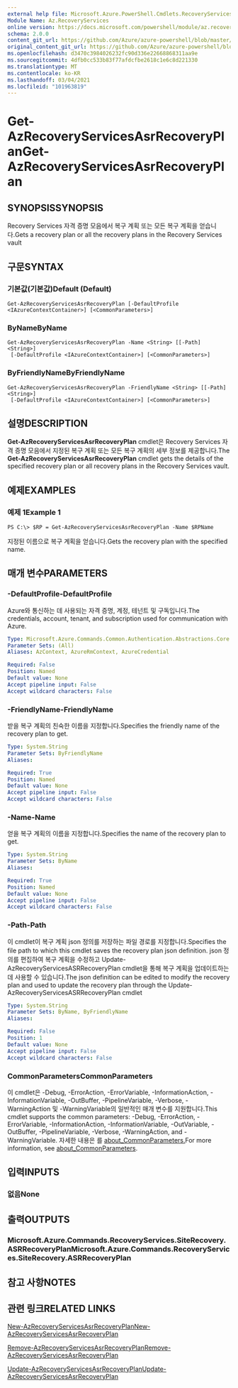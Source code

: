 ```yaml
---
external help file: Microsoft.Azure.PowerShell.Cmdlets.RecoveryServices.SiteRecovery.dll-Help.xml
Module Name: Az.RecoveryServices
online version: https://docs.microsoft.com/powershell/module/az.recoveryservices/get-azrecoveryservicesasrrecoveryplan
schema: 2.0.0
content_git_url: https://github.com/Azure/azure-powershell/blob/master/src/RecoveryServices/RecoveryServices/help/Get-AzRecoveryServicesAsrRecoveryPlan.md
original_content_git_url: https://github.com/Azure/azure-powershell/blob/master/src/RecoveryServices/RecoveryServices/help/Get-AzRecoveryServicesAsrRecoveryPlan.md
ms.openlocfilehash: d3470c3984026232fc90d336e22668868311aa9e
ms.sourcegitcommit: 4dfb0cc533b83f77afdcfbe2618c1e6c8d221330
ms.translationtype: MT
ms.contentlocale: ko-KR
ms.lasthandoff: 03/04/2021
ms.locfileid: "101963819"
---
```

# <span data-ttu-id="262a9-101">Get-AzRecoveryServicesAsrRecoveryPlan</span><span class="sxs-lookup"><span data-stu-id="262a9-101">Get-AzRecoveryServicesAsrRecoveryPlan</span></span>

## <span data-ttu-id="262a9-102">SYNOPSIS</span><span class="sxs-lookup"><span data-stu-id="262a9-102">SYNOPSIS</span></span>
<span data-ttu-id="262a9-103">Recovery Services 자격 증명 모음에서 복구 계획 또는 모든 복구 계획을 얻습니다.</span><span class="sxs-lookup"><span data-stu-id="262a9-103">Gets a recovery plan or all the recovery plans in the Recovery Services vault</span></span>

## <span data-ttu-id="262a9-104">구문</span><span class="sxs-lookup"><span data-stu-id="262a9-104">SYNTAX</span></span>

### <span data-ttu-id="262a9-105">기본값(기본값)</span><span class="sxs-lookup"><span data-stu-id="262a9-105">Default (Default)</span></span>
```
Get-AzRecoveryServicesAsrRecoveryPlan [-DefaultProfile <IAzureContextContainer>] [<CommonParameters>]
```

### <span data-ttu-id="262a9-106">ByName</span><span class="sxs-lookup"><span data-stu-id="262a9-106">ByName</span></span>
```
Get-AzRecoveryServicesAsrRecoveryPlan -Name <String> [[-Path] <String>]
 [-DefaultProfile <IAzureContextContainer>] [<CommonParameters>]
```

### <span data-ttu-id="262a9-107">ByFriendlyName</span><span class="sxs-lookup"><span data-stu-id="262a9-107">ByFriendlyName</span></span>
```
Get-AzRecoveryServicesAsrRecoveryPlan -FriendlyName <String> [[-Path] <String>]
 [-DefaultProfile <IAzureContextContainer>] [<CommonParameters>]
```

## <span data-ttu-id="262a9-108">설명</span><span class="sxs-lookup"><span data-stu-id="262a9-108">DESCRIPTION</span></span>
<span data-ttu-id="262a9-109">**Get-AzRecoveryServicesAsrRecoveryPlan** cmdlet은 Recovery Services 자격 증명 모음에서 지정된 복구 계획 또는 모든 복구 계획의 세부 정보를 제공합니다.</span><span class="sxs-lookup"><span data-stu-id="262a9-109">The **Get-AzRecoveryServicesAsrRecoveryPlan** cmdlet gets the details of the specified recovery plan or all recovery plans in the Recovery Services vault.</span></span>

## <span data-ttu-id="262a9-110">예제</span><span class="sxs-lookup"><span data-stu-id="262a9-110">EXAMPLES</span></span>

### <span data-ttu-id="262a9-111">예제 1</span><span class="sxs-lookup"><span data-stu-id="262a9-111">Example 1</span></span>
```
PS C:\> $RP = Get-AzRecoveryServicesAsrRecoveryPlan -Name $RPName
```

<span data-ttu-id="262a9-112">지정된 이름으로 복구 계획을 얻습니다.</span><span class="sxs-lookup"><span data-stu-id="262a9-112">Gets the recovery plan with the specified name.</span></span>

## <span data-ttu-id="262a9-113">매개 변수</span><span class="sxs-lookup"><span data-stu-id="262a9-113">PARAMETERS</span></span>

### <span data-ttu-id="262a9-114">-DefaultProfile</span><span class="sxs-lookup"><span data-stu-id="262a9-114">-DefaultProfile</span></span>
<span data-ttu-id="262a9-115">Azure와 통신하는 데 사용되는 자격 증명, 계정, 테넌트 및 구독입니다.</span><span class="sxs-lookup"><span data-stu-id="262a9-115">The credentials, account, tenant, and subscription used for communication with Azure.</span></span>


```yaml
Type: Microsoft.Azure.Commands.Common.Authentication.Abstractions.Core.IAzureContextContainer
Parameter Sets: (All)
Aliases: AzContext, AzureRmContext, AzureCredential

Required: False
Position: Named
Default value: None
Accept pipeline input: False
Accept wildcard characters: False
```

### <span data-ttu-id="262a9-116">-FriendlyName</span><span class="sxs-lookup"><span data-stu-id="262a9-116">-FriendlyName</span></span>
<span data-ttu-id="262a9-117">받을 복구 계획의 친숙한 이름을 지정합니다.</span><span class="sxs-lookup"><span data-stu-id="262a9-117">Specifies the friendly name of the recovery plan to get.</span></span>

```yaml
Type: System.String
Parameter Sets: ByFriendlyName
Aliases:

Required: True
Position: Named
Default value: None
Accept pipeline input: False
Accept wildcard characters: False
```

### <span data-ttu-id="262a9-118">-Name</span><span class="sxs-lookup"><span data-stu-id="262a9-118">-Name</span></span>
<span data-ttu-id="262a9-119">얻을 복구 계획의 이름을 지정합니다.</span><span class="sxs-lookup"><span data-stu-id="262a9-119">Specifies the name of the recovery plan to get.</span></span>

```yaml
Type: System.String
Parameter Sets: ByName
Aliases:

Required: True
Position: Named
Default value: None
Accept pipeline input: False
Accept wildcard characters: False
```

### <span data-ttu-id="262a9-120">-Path</span><span class="sxs-lookup"><span data-stu-id="262a9-120">-Path</span></span>
<span data-ttu-id="262a9-121">이 cmdlet이 복구 계획 json 정의를 저장하는 파일 경로를 지정합니다.</span><span class="sxs-lookup"><span data-stu-id="262a9-121">Specifies the file path to which this cmdlet saves the recovery plan json definition.</span></span> <span data-ttu-id="262a9-122">json 정의를 편집하여 복구 계획을 수정하고 Update-AzRecoveryServicesASRRecoveryPlan cmdlet을 통해 복구 계획을 업데이트하는 데 사용할 수 있습니다.</span><span class="sxs-lookup"><span data-stu-id="262a9-122">The json definition can be edited to modify the recovery plan and used to update the recovery plan through the Update-AzRecoveryServicesASRRecoveryPlan cmdlet</span></span>

```yaml
Type: System.String
Parameter Sets: ByName, ByFriendlyName
Aliases:

Required: False
Position: 1
Default value: None
Accept pipeline input: False
Accept wildcard characters: False
```

### <span data-ttu-id="262a9-123">CommonParameters</span><span class="sxs-lookup"><span data-stu-id="262a9-123">CommonParameters</span></span>
<span data-ttu-id="262a9-124">이 cmdlet은 -Debug, -ErrorAction, -ErrorVariable, -InformationAction, -InformationVariable, -OutBuffer, -PipelineVariable, -Verbose, -WarningAction 및 -WarningVariable의 일반적인 매개 변수를 지원합니다.</span><span class="sxs-lookup"><span data-stu-id="262a9-124">This cmdlet supports the common parameters: -Debug, -ErrorAction, -ErrorVariable, -InformationAction, -InformationVariable, -OutVariable, -OutBuffer, -PipelineVariable, -Verbose, -WarningAction, and -WarningVariable.</span></span> <span data-ttu-id="262a9-125">자세한 내용은 를 [about_CommonParameters.](http://go.microsoft.com/fwlink/?LinkID=113216)</span><span class="sxs-lookup"><span data-stu-id="262a9-125">For more information, see [about_CommonParameters](http://go.microsoft.com/fwlink/?LinkID=113216).</span></span>

## <span data-ttu-id="262a9-126">입력</span><span class="sxs-lookup"><span data-stu-id="262a9-126">INPUTS</span></span>

### <span data-ttu-id="262a9-127">없음</span><span class="sxs-lookup"><span data-stu-id="262a9-127">None</span></span>

## <span data-ttu-id="262a9-128">출력</span><span class="sxs-lookup"><span data-stu-id="262a9-128">OUTPUTS</span></span>

### <span data-ttu-id="262a9-129">Microsoft.Azure.Commands.RecoveryServices.SiteRecovery.ASRRecoveryPlan</span><span class="sxs-lookup"><span data-stu-id="262a9-129">Microsoft.Azure.Commands.RecoveryServices.SiteRecovery.ASRRecoveryPlan</span></span>

## <span data-ttu-id="262a9-130">참고 사항</span><span class="sxs-lookup"><span data-stu-id="262a9-130">NOTES</span></span>

## <span data-ttu-id="262a9-131">관련 링크</span><span class="sxs-lookup"><span data-stu-id="262a9-131">RELATED LINKS</span></span>

[<span data-ttu-id="262a9-132">New-AzRecoveryServicesAsrRecoveryPlan</span><span class="sxs-lookup"><span data-stu-id="262a9-132">New-AzRecoveryServicesAsrRecoveryPlan</span></span>](./New-AzRecoveryServicesAsrRecoveryPlan.md)

[<span data-ttu-id="262a9-133">Remove-AzRecoveryServicesAsrRecoveryPlan</span><span class="sxs-lookup"><span data-stu-id="262a9-133">Remove-AzRecoveryServicesAsrRecoveryPlan</span></span>](./Remove-AzRecoveryServicesAsrRecoveryPlan.md)

[<span data-ttu-id="262a9-134">Update-AzRecoveryServicesAsrRecoveryPlan</span><span class="sxs-lookup"><span data-stu-id="262a9-134">Update-AzRecoveryServicesAsrRecoveryPlan</span></span>](./Update-AzRecoveryServicesAsrRecoveryPlan.md)
